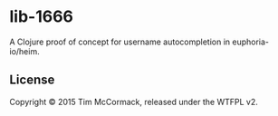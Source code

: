 # lib-1666

A Clojure proof of concept for username autocompletion in euphoria-io/heim.

## License

Copyright © 2015 Tim McCormack, released under the WTFPL v2.
